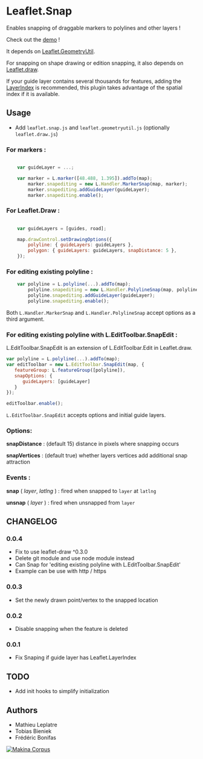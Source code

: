 Leaflet.Snap
============

Enables snapping of draggable markers to polylines and other layers !

Check out the [demo](http://makinacorpus.github.com/Leaflet.Snap/) !


It depends on [Leaflet.GeometryUtil](https://github.com/makinacorpus/Leaflet.GeometryUtil).

For snapping on shape drawing or edition snapping, it also depends on [Leaflet.draw](https://github.com/Leaflet/Leaflet.draw).

If your guide layer contains several thousands for features, adding the [LayerIndex](https://github.com/makinacorpus/Leaflet.LayerIndex) is recommended, this plugin takes advantage of the spatial index if it is available.

Usage
-----

* Add ``leaflet.snap.js`` and ``leaflet.geometryutil.js`` (optionally ``leaflet.draw.js``)

### For markers :

```javascript

    var guideLayer = ...;

    var marker = L.marker([48.488, 1.395]).addTo(map);
        marker.snapediting = new L.Handler.MarkerSnap(map, marker);
        marker.snapediting.addGuideLayer(guideLayer);
        marker.snapediting.enable();
```

### For Leaflet.Draw :

```javascript

    var guideLayers = [guides, road];

    map.drawControl.setDrawingOptions({
        polyline: { guideLayers: guideLayers },
        polygon: { guideLayers: guideLayers, snapDistance: 5 },
    });
```

### For editing existing polyline :

```javascript
    var polyline = L.polyline(...).addTo(map);
        polyline.snapediting = new L.Handler.PolylineSnap(map, polyline);
        polyline.snapediting.addGuideLayer(guideLayer);
        polyline.snapediting.enable();
```

Both ``L.Handler.MarkerSnap`` and ``L.Handler.PolylineSnap`` accept options as a third
argument.

### For editing existing polyline with L.EditToolbar.SnapEdit :

L.EditToolbar.SnapEdit is an extension of L.EditToolbar.Edit in Leaflet.draw.

```javascript
var polyline = L.polyline(...).addTo(map);
var editToolbar = new L.EditToolbar.SnapEdit(map, {
   featureGroup: L.featureGroup([polyline]),
   snapOptions: {
      guideLayers: [guideLayer]
   }
});

editToolbar.enable();
```

```L.EditToolbar.SnapEdit``` accepts options and initial guide layers.  

### Options:

**snapDistance** : (default 15) distance in pixels where snapping occurs

**snapVertices** : (default true) whether layers vertices add additional snap attraction

### Events :

**snap** ( _layer_, _latlng_ ) : fired when snapped to ``layer`` at ``latlng``

**unsnap** ( _layer_ ) : fired when unsnapped from ``layer``


CHANGELOG
---------

### 0.0.4

* Fix to use leaflet-draw ^0.3.0
* Delete git module and use node module instead
* Can Snap for 'editing existing polyline with L.EditToolbar.SnapEdit' 
* Example can be use with http / https

### 0.0.3

* Set the newly drawn point/vertex to the snapped location

### 0.0.2

* Disable snapping when the feature is deleted

### 0.0.1

* Fix Snaping if guide layer has Leaflet.LayerIndex


TODO
----

* Add init hooks to simplify initialization

Authors
-------

* Mathieu Leplatre
* Tobias Bieniek
* Frédéric Bonifas

[![Makina Corpus](http://depot.makina-corpus.org/public/logo.gif)](http://makinacorpus.com)
